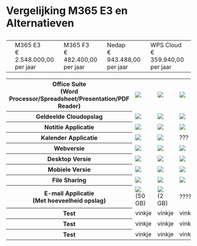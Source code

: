 <html>
  <head>
  </head>
  <body>
    <div>
      <h1>Vergelijking M365 E3 en Alternatieven</h1>
    </div>
    <div class="header" id="myHeader">
      <h2>
        <table class="tableHeader">
          <tbody>
            <tr>
              <td class="tableHeaderData"></td>
              <td class="tableHeaderData">
                <div>M365 E3</div>
                <div id="headerPrice">€ 2.548.000,00 per jaar</div>
              </td>
              <td class="tableHeaderData">
                <div>M365 F3</div>
                <div id="headerPrice">€ 482.400,00 per jaar</div>
              </td>
              <td class="tableHeaderData">
                <div>Nedap</div>
                <div id="headerPrice">€ 943.488,00 per jaar</div>
              </td>
              <td class="tableHeaderData">
                <div>WPS Cloud</div>
                <div id="headerPrice">€ 359.940,00 per jaar</div>
              </td>
            </tr>
          </tbody>
        </table>
      </h2>
    </div>
    <div class="content">
      <table class="table">
        <tbody class="tableBody">
          <tr class="tableRow">
            <th scope="row">
              <div>
                Office Suite
              </div>
              <div id="nonBold">
                (Word Processor/Spreadsheet/Presentation/PDF Reader)
              </div>
            </th>
            <td class="tableData">
              <img src="https://icons.iconarchive.com/icons/icons8/windows-8/32/Very-Basic-Checkmark-icon.png">
            </td>
            <td class="tableData">
              <img src="https://icons.iconarchive.com/icons/icons8/windows-8/32/Very-Basic-Checkmark-icon.png">
            </td>
            <td class="tableData">
              <img src="https://icons.iconarchive.com/icons/icons8/windows-8/32/Very-Basic-Checkmark-icon.png">
            </td>
            <td class="tableData">
              <img src="https://icons.iconarchive.com/icons/icons8/windows-8/32/Very-Basic-Checkmark-icon.png">
            </td>
          </tr>
          <tr class="tableRow" id="tableRowOdd">
            <th scope="row">
              <div>
                Geldeelde Cloudopslag
              </div>
            </th>
            <td>
              <img src="https://icons.iconarchive.com/icons/wefunction/woofunction/32/close-icon.png">
            </td>
            <td>
              <img src="https://icons.iconarchive.com/icons/icons8/windows-8/32/Very-Basic-Checkmark-icon.png">
            </td>
            <td>
              <img src="https://icons.iconarchive.com/icons/icons8/windows-8/32/Very-Basic-Checkmark-icon.png">
            </td>
            <td>
              <img src="https://icons.iconarchive.com/icons/icons8/windows-8/32/Very-Basic-Checkmark-icon.png">
            </td>
          </tr>
          <tr class="tableRow">
            <th scope="row">
              <div>
                Notitie Applicatie
              </div>
            </th>
            <td>
              <img src="https://icons.iconarchive.com/icons/icons8/windows-8/32/Very-Basic-Checkmark-icon.png">
            </td>
            <td>
              <img src="https://icons.iconarchive.com/icons/icons8/windows-8/32/Very-Basic-Checkmark-icon.png">
            </td>
            <td>
              <img src="https://icons.iconarchive.com/icons/icons8/windows-8/32/Very-Basic-Checkmark-icon.png">
            </td>
            <td>
              <img src="https://icons.iconarchive.com/icons/icons8/windows-8/32/Very-Basic-Checkmark-icon.png">
            </td>
          </tr>
          <tr class="tableRow" id="tableRowOdd">
            <th scope="row">
              <div>
                Kalender Applicatie
              </div>
            </th>
            <td>
              <img src="https://icons.iconarchive.com/icons/icons8/windows-8/32/Very-Basic-Checkmark-icon.png">
            </td>
            <td>
              <img src="https://icons.iconarchive.com/icons/icons8/windows-8/32/Very-Basic-Checkmark-icon.png">
            </td>
            <td>
              ???
            </td>
            <td>
              <img src="https://icons.iconarchive.com/icons/icons8/windows-8/32/Very-Basic-Checkmark-icon.png">
            </td>
          </tr>
          <tr class="tableRow">
            <th scope="row">
              <div>
                Webversie
              </div>
            </th>
            <td>
              <img src="https://icons.iconarchive.com/icons/icons8/windows-8/32/Very-Basic-Checkmark-icon.png">
            </td>
            <td>
              <img src="https://icons.iconarchive.com/icons/icons8/windows-8/32/Very-Basic-Checkmark-icon.png">
            </td>
            <td>
              <img src="https://icons.iconarchive.com/icons/icons8/windows-8/32/Very-Basic-Checkmark-icon.png">
            </td>
            <td>
              <img src="https://icons.iconarchive.com/icons/icons8/windows-8/32/Very-Basic-Checkmark-icon.png">
            </td>
          </tr>
          <tr class="tableRow" id="tableRowOdd">
            <th scope="row">
              <div>
                Desktop Versie
              </div>
            </th>
            <td>
              <img src="https://icons.iconarchive.com/icons/icons8/windows-8/32/Very-Basic-Checkmark-icon.png">
            </td>
            <td>
              <img src="https://icons.iconarchive.com/icons/wefunction/woofunction/32/close-icon.png">
            </td>
            <td>
              <img src="https://icons.iconarchive.com/icons/icons8/windows-8/32/Very-Basic-Checkmark-icon.png">
            </td>
            <td>
              <img src="https://icons.iconarchive.com/icons/icons8/windows-8/32/Very-Basic-Checkmark-icon.png">
            </td>
          </tr>
          <tr class="tableRow">
            <th scope="row">
              <div>
                Mobiele Versie
              </div>
            </th>
            <td>
              <img src="https://icons.iconarchive.com/icons/icons8/windows-8/32/Very-Basic-Checkmark-icon.png">
            </td>
            <td>
              <img src="https://icons.iconarchive.com/icons/icons8/windows-8/32/Very-Basic-Checkmark-icon.png">
            </td>
            <td>
              <img src="https://icons.iconarchive.com/icons/icons8/windows-8/32/Very-Basic-Checkmark-icon.png">
            </td>
            <td>
              <img src="https://icons.iconarchive.com/icons/icons8/windows-8/32/Very-Basic-Checkmark-icon.png">
            </td>
          </tr>
          <tr class="tableRow" id="tableRowOdd">
            <th scope="row">
              <div>
                File Sharing
              </div>
            </th>
            <td>
              <img src="https://icons.iconarchive.com/icons/icons8/windows-8/32/Very-Basic-Checkmark-icon.png">
            </td>
            <td>
              <img src="https://icons.iconarchive.com/icons/icons8/windows-8/32/Very-Basic-Checkmark-icon.png">
            </td>
            <td>
              <img src="https://icons.iconarchive.com/icons/icons8/windows-8/32/Very-Basic-Checkmark-icon.png">
            </td>
            <td>
              <img src="https://icons.iconarchive.com/icons/icons8/windows-8/32/Very-Basic-Checkmark-icon.png">
            </td>
          </tr>
          <tr class="tableRow">
            <th scope="row">
              <div>
                E-mail Applicatie
              </div>
              <div id="nonBold">
                (Met hoeveelheid opslag)
              </div>
            </th>
            <td>
              <img src="https://icons.iconarchive.com/icons/icons8/windows-8/32/Very-Basic-Checkmark-icon.png">                
              </div>
              <div>
                (50 GB)
            </td>
            <td>
              <div>
                <img src="https://icons.iconarchive.com/icons/icons8/windows-8/32/Very-Basic-Checkmark-icon.png">                
              </div>
              <div>
                (2 GB)
              </div>
            </td>
            <td>
              ?????
            </td>
            <td>
              <img src="https://icons.iconarchive.com/icons/icons8/windows-8/32/Very-Basic-Checkmark-icon.png">
            </td>
          </tr>
          <tr class="tableRow" id="tableRowOdd">
            <th scope="row">
              <div>
                Test
              </div>
            </th>
            <td>
              vinkje
            </td>
            <td>
              vinkje
            </td>
            <td>
              vinkje
            </td>
            <td>
              vinkje
            </td>
          </tr>
          <tr class="tableRow">
            <th scope="row">
              <div>
                Test
              </div>
            </th>
            <td>
              vinkje
            </td>
            <td>
              vinkje
            </td>
            <td>
              vinkje
            </td>
            <td>
              vinkje
            </td>
          </tr>
          <tr class="tableRow" id="tableRowOdd">
            <th scope="row">
              <div>
                Test
              </div>
            </th>
            <td>
              vinkje
            </td>
            <td>
              vinkje
            </td>
            <td>
              vinkje
            </td>
            <td>
              vinkje
            </td>
          </tr>
  

